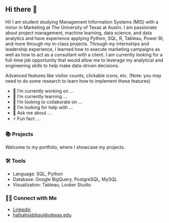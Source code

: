 ## Hi there 👋

Hi! I am student studying Management Information Systems (MIS) with a minor in Marketing at The University of Texas at Austin. I am passionate about project management, machine learning, data science, and data analytics and have experience applying Python, SQL, R, Tableau, Power BI, and more through my in-class projects. Through my internships and leadership experience, I learned how to execute marketing campaigns as well as how to act as a consultant with a client. I am currently looking for a full-time job opportunity that would allow me to leverage my analytical and engineering skills to help make data-driven decisions.

Advanced features like visitor counts, clickable icons, etc. (Note: you may need to do some research to learn how to implement these features)

- 🔭 I’m currently working on ...
- 🌱 I’m currently learning ...
- 👯 I’m looking to collaborate on ...
- 🤔 I’m looking for help with ...
- 💬 Ask me about ...
- ⚡ Fun fact: ...

### 📚 Projects

Welcome to my portfolio, where I showcase my projects.

### 🛠️ Tools

- Language: SQL, Python
- Database: Google BigQuery, PostgreSQL, MySQL
- Visualization: Tableau, Looker Studio

### 👋🏻 Connect with Me

- [Linkedin](https://www.linkedin.com/in/hafsahsiddiqui/)
- hafsahsiddiqui@utexas.edu
